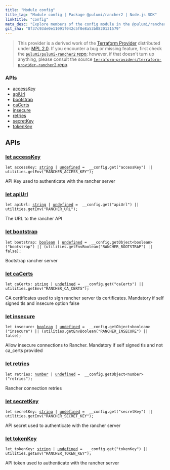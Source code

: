 ```yaml
---
title: "Module config"
title_tag: "Module config | Package @pulumi/rancher2 | Node.js SDK"
linktitle: "config"
meta_desc: "Explore members of the config module in the @pulumi/rancher2 package."
git_sha: "8f37c93de0e11091f042c5f0e8a53b0820131579"
---
```


<!-- WARNING: this page was generated by a tool. Do not edit it by hand. -->
<!-- To change it, please see https://github.com/pulumi/docs/tree/master/tools/tscdocgen. -->


> This provider is a derived work of the [Terraform Provider](https://github.com/terraform-providers/terraform-provider-rancher2)
> distributed under [MPL 2.0](https://www.mozilla.org/en-US/MPL/2.0/). If you encounter a bug or missing feature,
> first check the [`pulumi/pulumi-rancher2` repo](https://github.com/pulumi/pulumi-rancher2/issues); however, if that doesn't turn up anything,
> please consult the source [`terraform-providers/terraform-provider-rancher2` repo](https://github.com/terraform-providers/terraform-provider-rancher2/issues).







<h3>APIs</h3>
<ul class="api">
    <li><a href="#accessKey"><span class="symbol api"></span>accessKey</a></li>
    <li><a href="#apiUrl"><span class="symbol api"></span>apiUrl</a></li>
    <li><a href="#bootstrap"><span class="symbol api"></span>bootstrap</a></li>
    <li><a href="#caCerts"><span class="symbol api"></span>caCerts</a></li>
    <li><a href="#insecure"><span class="symbol api"></span>insecure</a></li>
    <li><a href="#retries"><span class="symbol api"></span>retries</a></li>
    <li><a href="#secretKey"><span class="symbol api"></span>secretKey</a></li>
    <li><a href="#tokenKey"><span class="symbol api"></span>tokenKey</a></li>
</ul>




<h2 id="apis">APIs</h2>
<h3 class="pdoc-module-header" id="accessKey" data-link-title="accessKey">
    <a href="https://github.com/pulumi/pulumi-rancher2/blob/{{< param git_sha >}}/sdk/nodejs/config/vars.ts#L12">
        let <strong>accessKey</strong>
    </a>
</h3>

<pre class="highlight"><code><span class='kd'>let</span> accessKey: <span class='kd'><a href='https://developer.mozilla.org/en-US/docs/Web/JavaScript/Reference/Global_Objects/String'>string</a></span> | <span class='kd'><a href='https://developer.mozilla.org/en-US/docs/Web/JavaScript/Reference/Global_Objects/undefined'>undefined</a></span> = <span class='s2'> __config.get(&#34;accessKey&#34;) || utilities.getEnv(&#34;RANCHER_ACCESS_KEY&#34;)</span>;</code></pre>

API Key used to authenticate with the rancher server

<h3 class="pdoc-module-header" id="apiUrl" data-link-title="apiUrl">
    <a href="https://github.com/pulumi/pulumi-rancher2/blob/{{< param git_sha >}}/sdk/nodejs/config/vars.ts#L16">
        let <strong>apiUrl</strong>
    </a>
</h3>

<pre class="highlight"><code><span class='kd'>let</span> apiUrl: <span class='kd'><a href='https://developer.mozilla.org/en-US/docs/Web/JavaScript/Reference/Global_Objects/String'>string</a></span> | <span class='kd'><a href='https://developer.mozilla.org/en-US/docs/Web/JavaScript/Reference/Global_Objects/undefined'>undefined</a></span> = <span class='s2'> __config.get(&#34;apiUrl&#34;) || utilities.getEnv(&#34;RANCHER_URL&#34;)</span>;</code></pre>

The URL to the rancher API

<h3 class="pdoc-module-header" id="bootstrap" data-link-title="bootstrap">
    <a href="https://github.com/pulumi/pulumi-rancher2/blob/{{< param git_sha >}}/sdk/nodejs/config/vars.ts#L20">
        let <strong>bootstrap</strong>
    </a>
</h3>

<pre class="highlight"><code><span class='kd'>let</span> bootstrap: <span class='kd'><a href='https://developer.mozilla.org/en-US/docs/Web/JavaScript/Reference/Global_Objects/Boolean'>boolean</a></span> | <span class='kd'><a href='https://developer.mozilla.org/en-US/docs/Web/JavaScript/Reference/Global_Objects/undefined'>undefined</a></span> = <span class='s2'> __config.getObject&lt;boolean&gt;(&#34;bootstrap&#34;) || (utilities.getEnvBoolean(&#34;RANCHER_BOOTSTRAP&#34;) || false)</span>;</code></pre>

Bootstrap rancher server

<h3 class="pdoc-module-header" id="caCerts" data-link-title="caCerts">
    <a href="https://github.com/pulumi/pulumi-rancher2/blob/{{< param git_sha >}}/sdk/nodejs/config/vars.ts#L24">
        let <strong>caCerts</strong>
    </a>
</h3>

<pre class="highlight"><code><span class='kd'>let</span> caCerts: <span class='kd'><a href='https://developer.mozilla.org/en-US/docs/Web/JavaScript/Reference/Global_Objects/String'>string</a></span> | <span class='kd'><a href='https://developer.mozilla.org/en-US/docs/Web/JavaScript/Reference/Global_Objects/undefined'>undefined</a></span> = <span class='s2'> __config.get(&#34;caCerts&#34;) || utilities.getEnv(&#34;RANCHER_CA_CERTS&#34;)</span>;</code></pre>

CA certificates used to sign rancher server tls certificates. Mandatory if self signed tls and insecure option false

<h3 class="pdoc-module-header" id="insecure" data-link-title="insecure">
    <a href="https://github.com/pulumi/pulumi-rancher2/blob/{{< param git_sha >}}/sdk/nodejs/config/vars.ts#L28">
        let <strong>insecure</strong>
    </a>
</h3>

<pre class="highlight"><code><span class='kd'>let</span> insecure: <span class='kd'><a href='https://developer.mozilla.org/en-US/docs/Web/JavaScript/Reference/Global_Objects/Boolean'>boolean</a></span> | <span class='kd'><a href='https://developer.mozilla.org/en-US/docs/Web/JavaScript/Reference/Global_Objects/undefined'>undefined</a></span> = <span class='s2'> __config.getObject&lt;boolean&gt;(&#34;insecure&#34;) || (utilities.getEnvBoolean(&#34;RANCHER_INSECURE&#34;) || false)</span>;</code></pre>

Allow insecure connections to Rancher. Mandatory if self signed tls and not ca_certs provided

<h3 class="pdoc-module-header" id="retries" data-link-title="retries">
    <a href="https://github.com/pulumi/pulumi-rancher2/blob/{{< param git_sha >}}/sdk/nodejs/config/vars.ts#L32">
        let <strong>retries</strong>
    </a>
</h3>

<pre class="highlight"><code><span class='kd'>let</span> retries: <span class='kd'><a href='https://developer.mozilla.org/en-US/docs/Web/JavaScript/Reference/Global_Objects/Number'>number</a></span> | <span class='kd'><a href='https://developer.mozilla.org/en-US/docs/Web/JavaScript/Reference/Global_Objects/undefined'>undefined</a></span> = <span class='s2'> __config.getObject&lt;number&gt;(&#34;retries&#34;)</span>;</code></pre>

Rancher connection retries

<h3 class="pdoc-module-header" id="secretKey" data-link-title="secretKey">
    <a href="https://github.com/pulumi/pulumi-rancher2/blob/{{< param git_sha >}}/sdk/nodejs/config/vars.ts#L36">
        let <strong>secretKey</strong>
    </a>
</h3>

<pre class="highlight"><code><span class='kd'>let</span> secretKey: <span class='kd'><a href='https://developer.mozilla.org/en-US/docs/Web/JavaScript/Reference/Global_Objects/String'>string</a></span> | <span class='kd'><a href='https://developer.mozilla.org/en-US/docs/Web/JavaScript/Reference/Global_Objects/undefined'>undefined</a></span> = <span class='s2'> __config.get(&#34;secretKey&#34;) || utilities.getEnv(&#34;RANCHER_SECRET_KEY&#34;)</span>;</code></pre>

API secret used to authenticate with the rancher server

<h3 class="pdoc-module-header" id="tokenKey" data-link-title="tokenKey">
    <a href="https://github.com/pulumi/pulumi-rancher2/blob/{{< param git_sha >}}/sdk/nodejs/config/vars.ts#L40">
        let <strong>tokenKey</strong>
    </a>
</h3>

<pre class="highlight"><code><span class='kd'>let</span> tokenKey: <span class='kd'><a href='https://developer.mozilla.org/en-US/docs/Web/JavaScript/Reference/Global_Objects/String'>string</a></span> | <span class='kd'><a href='https://developer.mozilla.org/en-US/docs/Web/JavaScript/Reference/Global_Objects/undefined'>undefined</a></span> = <span class='s2'> __config.get(&#34;tokenKey&#34;) || utilities.getEnv(&#34;RANCHER_TOKEN_KEY&#34;)</span>;</code></pre>

API token used to authenticate with the rancher server

